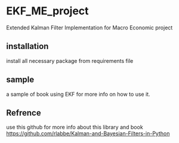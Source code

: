 # EKF_ME_project
Extended Kalman Filter Implementation for Macro Economic project

## installation
install all necessary package from requirements file

## sample
a sample of book using EKF for more info on how to use it.

## Refrence
use this github for more info about this library and book
https://github.com/rlabbe/Kalman-and-Bayesian-Filters-in-Python